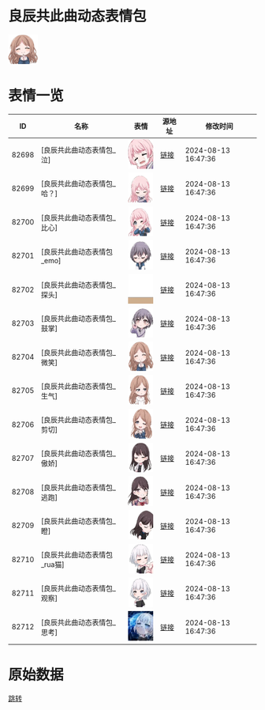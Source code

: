 # 良辰共此曲动态表情包

<img src="./cover.png" height="60" alt="cover" />

# 表情一览

|ID|名称|表情|源地址|修改时间|
|----|----|----|----|----|
|82698|[良辰共此曲动态表情包_泣]|<img src="./pic/082698_%5B良辰共此曲动态表情包_泣%5D.gif" height="60" alt="泣"/>|[链接](https://i0.hdslb.com/bfs/emote/a8e3351c021e75f4073cc4f14427d78d9b5b1abe.gif)|2024-08-13 16:47:36|
|82699|[良辰共此曲动态表情包_哈？]|<img src="./pic/082699_%5B良辰共此曲动态表情包_哈？%5D.gif" height="60" alt="哈？"/>|[链接](https://i0.hdslb.com/bfs/emote/a1602ddbab72d932e95ed407d450e09f6b0b3aee.gif)|2024-08-13 16:47:36|
|82700|[良辰共此曲动态表情包_比心]|<img src="./pic/082700_%5B良辰共此曲动态表情包_比心%5D.gif" height="60" alt="比心"/>|[链接](https://i0.hdslb.com/bfs/emote/ad56a17e732bce20bdf0095e555062273dcd8e7e.gif)|2024-08-13 16:47:36|
|82701|[良辰共此曲动态表情包_emo]|<img src="./pic/082701_%5B良辰共此曲动态表情包_emo%5D.gif" height="60" alt="emo"/>|[链接](https://i0.hdslb.com/bfs/emote/1da48850c7c6d2bca409749ee68870bce2fc5742.gif)|2024-08-13 16:47:36|
|82702|[良辰共此曲动态表情包_探头]|<img src="./pic/082702_%5B良辰共此曲动态表情包_探头%5D.gif" height="60" alt="探头"/>|[链接](https://i0.hdslb.com/bfs/emote/a710f2946077e8a0ab33d24b0b2d2b0bededba19.gif)|2024-08-13 16:47:36|
|82703|[良辰共此曲动态表情包_鼓掌]|<img src="./pic/082703_%5B良辰共此曲动态表情包_鼓掌%5D.gif" height="60" alt="鼓掌"/>|[链接](https://i0.hdslb.com/bfs/emote/7f3b1cc28e98aac64d63f4d9de999dc2d7a832a2.gif)|2024-08-13 16:47:36|
|82704|[良辰共此曲动态表情包_微笑]|<img src="./pic/082704_%5B良辰共此曲动态表情包_微笑%5D.gif" height="60" alt="微笑"/>|[链接](https://i0.hdslb.com/bfs/emote/b15192bd54badb9ff868bc88512ba9d8a83539d6.gif)|2024-08-13 16:47:36|
|82705|[良辰共此曲动态表情包_生气]|<img src="./pic/082705_%5B良辰共此曲动态表情包_生气%5D.gif" height="60" alt="生气"/>|[链接](https://i0.hdslb.com/bfs/emote/41d979610c9414a678e7cc632445eb4e642a542d.gif)|2024-08-13 16:47:36|
|82706|[良辰共此曲动态表情包_剪切]|<img src="./pic/082706_%5B良辰共此曲动态表情包_剪切%5D.gif" height="60" alt="剪切"/>|[链接](https://i0.hdslb.com/bfs/emote/2e60d169fd851c3d1fdcbea584669d66641a5218.gif)|2024-08-13 16:47:36|
|82707|[良辰共此曲动态表情包_傲娇]|<img src="./pic/082707_%5B良辰共此曲动态表情包_傲娇%5D.gif" height="60" alt="傲娇"/>|[链接](https://i0.hdslb.com/bfs/emote/e330258589cded11554c1f8612e31a451abe0937.gif)|2024-08-13 16:47:36|
|82708|[良辰共此曲动态表情包_逃跑]|<img src="./pic/082708_%5B良辰共此曲动态表情包_逃跑%5D.gif" height="60" alt="逃跑"/>|[链接](https://i0.hdslb.com/bfs/emote/ab3f674112952affcc649461f97f6fc0c7b65aa7.gif)|2024-08-13 16:47:36|
|82709|[良辰共此曲动态表情包_瞪]|<img src="./pic/082709_%5B良辰共此曲动态表情包_瞪%5D.gif" height="60" alt="瞪"/>|[链接](https://i0.hdslb.com/bfs/emote/61733c5d7f83d084789bff96d3d27b36225dc473.gif)|2024-08-13 16:47:36|
|82710|[良辰共此曲动态表情包_rua猫]|<img src="./pic/082710_%5B良辰共此曲动态表情包_rua猫%5D.gif" height="60" alt="rua猫"/>|[链接](https://i0.hdslb.com/bfs/emote/eae3d5a930564d4ee18c7d7753199ebec9ea4d22.gif)|2024-08-13 16:47:36|
|82711|[良辰共此曲动态表情包_观察]|<img src="./pic/082711_%5B良辰共此曲动态表情包_观察%5D.gif" height="60" alt="观察"/>|[链接](https://i0.hdslb.com/bfs/emote/623ef5743eabbc5d46e89c46d968c9819bdb54f1.gif)|2024-08-13 16:47:36|
|82712|[良辰共此曲动态表情包_思考]|<img src="./pic/082712_%5B良辰共此曲动态表情包_思考%5D.gif" height="60" alt="思考"/>|[链接](https://i0.hdslb.com/bfs/emote/4e25265da0c9e9c7c510b6bf345a541cc7086b59.gif)|2024-08-13 16:47:36|

# 原始数据

[跳转](./raw.json)

